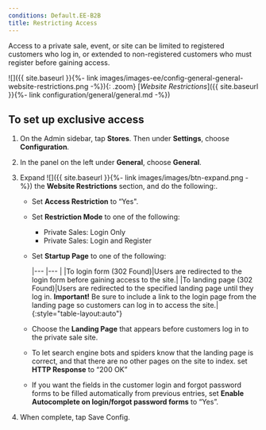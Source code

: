 ```yaml
---
conditions: Default.EE-B2B
title: Restricting Access
---
```


Access to a private sale, event, or site can be limited to registered customers who log in, or extended to non-registered customers who must register before gaining access.

![]({{ site.baseurl }}{%- link images/images-ee/config-general-general-website-restrictions.png -%}){: .zoom}
[*Website Restrictions*]({{ site.baseurl }}{%- link configuration/general/general.md -%})

## To set up exclusive access

1. On the Admin sidebar, tap **Stores**. Then under **Settings**, choose **Configuration**.

1. In the panel on the left under **General**, choose **General**.

1. Expand ![]({{ site.baseurl }}{%- link images/images/btn-expand.png -%}) the **Website Restrictions** section, and do the following:.

    * Set **Access Restriction** to “Yes".

    * Set **Restriction Mode** to one of the following:

        * Private Sales: Login Only
        * Private Sales: Login and Register

    * Set **Startup Page** to one of the following:

        |--- |--- |
        |To login form (302 Found)|Users are redirected to the login form before gaining access to the site.|
        |To landing page (302 Found)|Users are redirected to the specified landing page until they log in. **Important!** Be sure to include a link to the login page from the landing page so customers can log in to access the site.|
        {:style="table-layout:auto"}

    * Choose the **Landing Page** that appears before customers log in to the private sale site.

    * To let search engine bots and spiders know that the landing page is correct, and that there are no other pages on the site to index. set **HTTP Response** to “200 OK”

    * If you want the fields in the customer login and forgot password forms to be filled automatically from previous entries, set **Enable Autocomplete on login/forgot password forms** to “Yes”.

1. When complete, tap <span class="btn">Save Config</span>.
